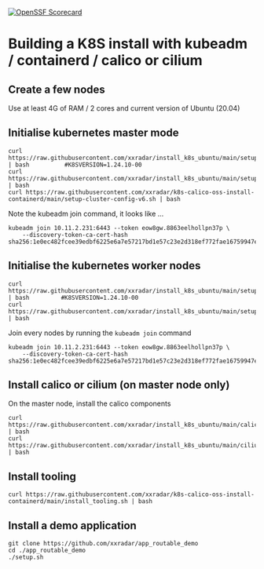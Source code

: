 [![OpenSSF Scorecard](https://api.securityscorecards.dev/projects/github.com/xxradar/k8s-calico-oss-install-containerd/badge)](https://securityscorecards.dev/viewer/?uri=github.com/xxradar/k8s-calico-oss-install-containerd)

# Building a K8S install with kubeadm / containerd / calico or cilium

## Create a few nodes
Use at least 4G of RAM / 2 cores and current version of Ubuntu (20.04)

## Initialise kubernetes master mode 
```
curl https://raw.githubusercontent.com/xxradar/install_k8s_ubuntu/main/setup.sh | bash          #K8SVERSION=1.24.10-00
curl https://raw.githubusercontent.com/xxradar/install_k8s_ubuntu/main/setup_latest.sh | bash
curl https://raw.githubusercontent.com/xxradar/k8s-calico-oss-install-containerd/main/setup-cluster-config-v6.sh | bash
```
Note the kubeadm join command, it looks like ...
```
kubeadm join 10.11.2.231:6443 --token eow8gw.8863eelhollpn37p \
    --discovery-token-ca-cert-hash sha256:1e0ec482fcee39edbf6225e6a7e57217bd1e57c23e2d318ef772fae16759947e
```

## Initialise the kubernetes worker nodes
```
curl https://raw.githubusercontent.com/xxradar/install_k8s_ubuntu/main/setup_node.sh | bash         #K8SVERSION=1.24.10-00
curl https://raw.githubusercontent.com/xxradar/install_k8s_ubuntu/main/setup_node_latest.sh | bash

```
Join every nodes by running the `kubeadm join` command
```
kubeadm join 10.11.2.231:6443 --token eow8gw.8863eelhollpn37p \
    --discovery-token-ca-cert-hash sha256:1e0ec482fcee39edbf6225e6a7e57217bd1e57c23e2d318ef772fae16759947e
```

## Install calico or cilium (on master node only)
On the master node, install the calico components
```
curl https://raw.githubusercontent.com/xxradar/install_k8s_ubuntu/main/calico_install.sh | bash
curl https://raw.githubusercontent.com/xxradar/install_k8s_ubuntu/main/cilium_install.sh | bash

```
## Install tooling
```
curl https://raw.githubusercontent.com/xxradar/k8s-calico-oss-install-containerd/main/install_tooling.sh | bash
```
## Install a demo application 
```
git clone https://github.com/xxradar/app_routable_demo
cd ./app_routable_demo
./setup.sh
```
